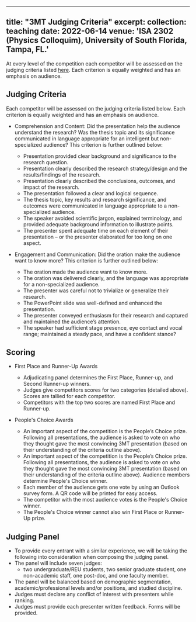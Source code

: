 ---
title: "3MT Judging Criteria"
excerpt: 
collection: teaching
date: 2022-06-14
venue: 'ISA 2302 (Physics Colloquim), University of South Florida, Tampa, FL.'
------

At every level of the competition each competitor will be assessed on the judging criteria listed [here](https://usfpgsc.github.io/teaching/3mt_judging_criteria/). Each criterion is equally weighted and has an emphasis on audience.

## Judging Criteria

Each competitor will be assessed on the judging criteria listed below. Each criterion is equally
weighted and has an emphasis on audience.

- Comprehension and Content: Did the presentation help the audience understand the research? Was the thesis topic and its significance communicated in language appropriate for an intelligent but non-specialized audience? This criterion is further outlined below:
  - Presentation provided clear background and significance to the research question.
  - Presentation clearly described the research strategy/design and the results/findings of the research.
  - Presentation clearly described the conclusions, outcomes, and impact of the research.
  - The presentation followed a clear and logical sequence.
  - The thesis topic, key results and research significance, and outcomes were communicated in language appropriate to a non-specialized audience.
  - The speaker avoided scientific jargon, explained terminology, and provided adequate background information to illustrate points.
  - The presenter spent adequate time on each element of their presentation – or the presenter elaborated for too long on one aspect.

- Engagement and Communication: Did the oration make the audience want to know more? This criterion is further outlined below:
  - The oration made the audience want to know more.
  - The oration was delivered clearly, and the language was appropriate for a non-specialized audience.
  - The presenter was careful not to trivialize or generalize their research.
  - The PowerPoint slide was well-defined and enhanced the presentation.
  - The presenter conveyed enthusiasm for their research and captured and maintained the audience’s attention.
  - The speaker had sufficient stage presence, eye contact and vocal range; maintained a steady pace, and have a confident stance?

  
## Scoring

- First Place and Runner-Up Awards
  - Adjudicating panel determines the First Place, Runner-up, and Second Runner-up winners.
  - Judges give competitors scores for two categories (detailed above). Scores are tallied for each competitor.
  - Competitors with the top two scores are named First Place and Runner-up.

- People's Choice Awards
  - An important aspect of the competition is the People’s Choice prize. Following all presentations, the audience is asked to vote on who they thought gave the most convincing 3MT presentation (based on their understanding of the criteria outline above).
  - An important aspect of the competition is the People’s Choice prize. Following all presentations, the audience is asked to vote on who they thought gave the most convincing 3MT presentation (based on their understanding of the criteria outline above). Audience members determine People's Choice winner.
  - Each member of the audience gets one vote by using an Outlook survey form. A QR code will be printed for easy access.
  - The competitor with the most audience votes is the People's Choice winner.
  - The People's Choice winner cannot also win First Place or Runner-Up prize.
 
## Judging Panel

- To provide every entrant with a similar experience, we will be taking the following into consideration when composing the judging panel.
- The panel will include seven judges: 
  - two undergraduate/REU students, two senior graduate student, one non-academic staff, one post-doc, and one faculty member.
- The panel will be balanced based on demographic segmentation, academic/professional levels and/or positions, and studied discipline.
- Judges must declare any conflict of interest with presenters while ranking.
- Judges must provide each presenter written feedback. Forms will be provided.
